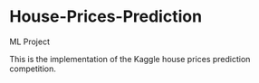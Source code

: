 # House-Prices-Prediction
ML Project

This is the implementation of the Kaggle house prices prediction competition. 
